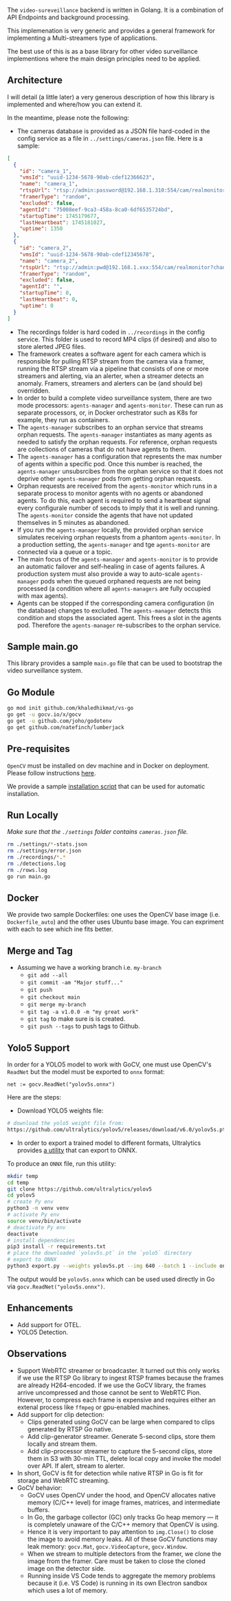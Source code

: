 The `video-sureveillance` backend is written in Golang. It is a combination of API Endpoints and background processing.

This implemenation is very generic and provides a general framework for implementing a Multi-streamers type of applications. 

The best use of this is as a base library for other video surveillance implementions where the main design principles need to be applied. 

## Architecture

 I will detail (a little later) a very generous description of how this library is implemented and where/how you can extend it.

In the meantime, please note the following:
- The cameras database is provided as a JSON file hard-coded in the config service as a file in `../settings/cameras.json` file. Here is a sample:

```json
[
  {
    "id": "camera_1",
    "vmsId": "uuid-1234-5678-90ab-cdef12366623",
    "name": "camera_1",
    "rtspUrl": "rtsp://admin:password@192.168.1.310:554/cam/realmonitor?channel=1\u0026subtype=0",
    "framerType": "random",
    "excluded": false,
    "agentId": "75008eef-9ca3-458a-8ca0-6df6535724bd",
    "startupTime": 1745179677,
    "lastHeartbeat": 1745181027,
    "uptime": 1350
  },
  {
    "id": "camera_2",
    "vmsId": "uuid-1234-5678-90ab-cdef12345678",
    "name": "camera_2",
    "rtspUrl": "rtsp://admin:pwd@192.168.1.xxx:554/cam/realmonitor?channel=1\u0026subtype=0",
    "framerType": "random",
    "excluded": false,
    "agentId": "",
    "startupTime": 0,
    "lastHeartbeat": 0,
    "uptime": 0
  }
]
```

- The recordings folder is hard coded in `../recordings` in the config service. This folder is used to record MP4 clips (if desired) and also to store alerted JPEG files.
- The framework creates a software agent for each camera which is responsible for pulling RTSP stream from the camera via a framer, running the RTSP stream via a pipeline that consists of one or more streamers and alerting, via an alerter, when a streamer detects an anomaly. Framers, streamers and alerters can be (and should be) overridden.    
- In order to build a complete video surveillance system, there are two mode processors: `agents-manager` and `agents-monitor`. These can run as separate processors, or, in Docker orchestrator such as K8s for example, they run as containers. 
- The `agents-manager` subscribes to an orphan service that streams orphan requests. The `agents-manager` instantiates as many agents as needed to satisfy the orphan requests. For reference, orphan requests are collections of cameras that do not have agents to them. 
- The `agents-manager` has a configuration that represents the max number of agents within a specific pod. Once this number is reached, the `agents-manager` unsubsrcibes from the orphan service so that it does not deprive other `agents-manager` pods from getting orphan requests.
- Orphan requests are received from the `agents-monitor` which runs in a separate process to monitor agents with no agents or abandoned agents. To do this, each agent is required to send a heartbeat signal every configurale number of secods to imply that it is well and running. The `agents-monitor` conside the agents that have not updated themselves in 5 minutes as abandoned.
- If you run the `agents-manager` locally, the provided orphan service simulates receiving orphan requests from a phantom `agents-monitor`. In a production setting, the `agents-manager` and tge `agents-monitor` are connected via a queue or a topic.
- The main focus of the `agents-manager` and `agents-monitor` is to provide an automatic failover and self-healing in case of agents failures. A production system must also provide a way to auto-scale `agents-manager` pods when the queued orphaned requests are not being processed (a condition where all `agents-managers` are fully occupied with max agents).       
- Agents can be stopped if the corresponding camera configuration (in the database) changes to excluded. The `agents-manager` detects this condition and stops the associated agent. This frees a slot in the agents pod. Therefore the `agents-manager` re-subscribes to the orphan service.  

## Sample main.go

This library provides a sample `main.go` file that can be used to bootstrap the video surveillance system. 

## Go Module

```bash
go mod init github.com/khaledhikmat/vs-go
go get -u gocv.io/x/gocv
go get -u github.com/joho/godotenv
go get github.com/natefinch/lumberjack
```

## Pre-requisites

`OpenCV` must be installed on dev machine and in Docker on deployment. Please follow instructions [here](https://github.com/hybridgroup/gocv?tab=readme-ov-file#how-to-install).

We provide a sample [installation script](install_opencv_ffmpeg.sh) that can be used for automatic installation. 

## Run Locally

*Make sure that the `./settings` folder contains `cameras.json` file.*

```bash
rm ./settings/*-stats.json
rm ./settings/error.json
rm ./recordings/*.*
rm ./detections.log
rm ./rows.log
go run main.go
```

## Docker

We provide two sample Dockerfiles: one uses the OpenCV base image (i.e. `Dockerfile_auto`) and the other uses Ubuntu base image. You can expriment with each to see which ine fits better. 

## Merge and Tag

- Assuming we have a working branch i.e. `my-branch`
  - `git add --all`
  - `git commit -am "Major stuff..."`
  - `git push`
  - `git checkout main`
  - `git merge my-branch`
  - `git tag -a v1.0.0 -m "my great work"`
  - `git tag` to make sure is is created.
  - `git push --tags` to push tags to Github.

## Yolo5 Support

In order for a YOLO5 model to work with GoCV, one must use OpenCV's `ReadNet` but the model must be exported to `onnx` format:

```golang
net := gocv.ReadNet("yolov5s.onnx")
```

Here are the steps:

- Download YOLO5 weights file:

```bash
# download the yolo5 weight file from: 
https://github.com/ultralytics/yolov5/releases/download/v6.0/yolov5s.pt
```

- In order to export a trained model to different formats, Ultralytics provides [a utility](https://github.com/ultralytics/yolov5/blob/master/export.py) that can export to ONNX.

To produce an `ONNX` file, run this utility:

```bash
mkdir temp
cd temp
git clone https://github.com/ultralytics/yolov5
cd yolov5
# create Py env
python3 -m venv venv
# activate Py env
source venv/bin/activate
# deactivate Py env
deactivate
# install dependencies
pip3 install -r requirements.txt
# place the downloaded `yolov5s.pt` in the `yolo5` directory 
# export to ONNX
python3 export.py --weights yolov5s.pt --img 640 --batch 1 --include onnx
```

The output would be `yolov5s.onnx` which can be used used directly in Go via `gocv.ReadNet("yolov5s.onnx")`. 

## Enhancements

- Add support for OTEL.
- YOLO5 Detection.

## Observations

- Support WebRTC streamer or broadcaster. It turned out this only works if we use the RTSP Go library to ingest RTSP frames because the frames are already H264-encoded. If we use the GoCV library, the frames arrive uncompressed and those cannot be sent to WebRTC Pion. However, to compress each frame is expensive and requires either an extenal process like `ffmpeg` or gpu-enabled machines. 
- Add support for clip detection:
  - Clips generated using GoCV can be large when compared to clips generated by RTSP Go native.
  - Add clip-generator streamer. Generate 5-second clips, store them locally and stream them.
  - Add clip-processor streamer to capture the 5-second clips, store them in S3 with 30-min TTL, delete local copy and invoke the model over API. If alert, stream to alerter.
- In short, GoCV is fit for detection while native RTSP in Go is fit for storage and WebRTC streaming.
- GoCV behavior:
  - GoCV uses OpenCV under the hood, and OpenCV allocates native memory (C/C++ level) for image frames, matrices, and intermediate buffers.
  - In Go, the garbage collector (GC) only tracks Go heap memory — it is completely unaware of the C/C++ memory that OpenCV is using.
  - Hence it is very important to pay attention to `img.Close()` to close the image to avoid memory leaks. All of these GoCV functions may leak memory: `gocv.Mat`, `gocv.VideoCapture`, `gocv.Window`.
  - When we stream to multiple detectors from the framer, we clone the image from the framer. Care must be taken to close the cloned image on the detector side. 
  - Running inside VS Code tends to aggregate the memory problems because it (i.e. VS Code) is running in its own Electron sandbox which uses a lot of memory.  


